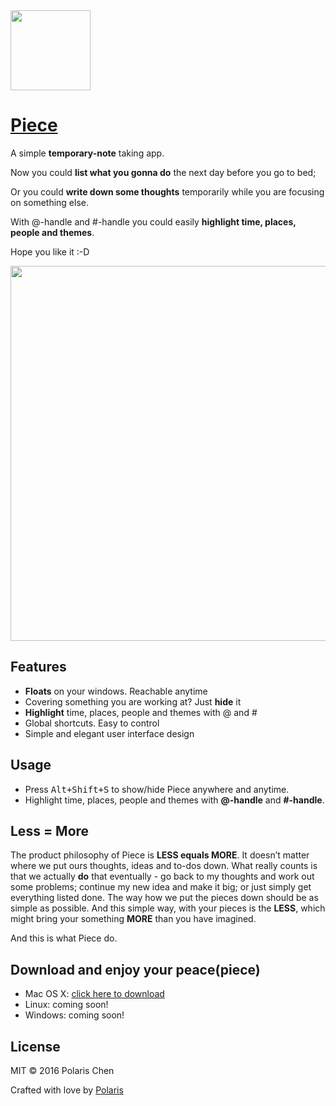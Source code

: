 <img src="title.png" height="128"/>

# [Piece](http://piece.bus1996.me)
A simple **temporary-note** taking app.

Now you could **list what you gonna do** the next day before you go to bed;

Or you could **write down some thoughts** temporarily while you are focusing on something else.

With @-handle and #-handle you could easily **highlight time, places, people and themes**.

Hope you like it :-D

<img src="screenshot.png" height="600"/>

## Features

- **Floats** on your windows. Reachable anytime
- Covering something you are working at? Just **hide** it
- **Highlight** time, places, people and themes with @ and #
- Global shortcuts. Easy to control
- Simple and elegant user interface design

## Usage

- Press <kbd>Alt+Shift+S</kbd> to show/hide Piece anywhere and anytime.
- Highlight time, places, people and themes with **@-handle** and **#-handle**.

## Less = More

The product philosophy of Piece is **LESS equals MORE**. It doesn’t matter where we put ours thoughts, ideas and to-dos down. What really counts is that we actually **do** that eventually - go back to my thoughts and work out some problems; continue my new idea and make it big; or just simply get everything listed done. The way how we put the pieces down should be as simple as possible. And this simple way, with your pieces is the **LESS**, which might bring your something **MORE** than you have imagined.

And this is what Piece do.

## Download and enjoy your peace(piece)

- Mac OS X: [click here to download](https://github.com/PolarisChen/Piece/releases/download/v2.0.2/Piece-2.0.2.dmg)
- Linux: coming soon!
- Windows: coming soon!

## License

MIT © 2016 Polaris Chen

Crafted with love by [Polaris](http://bus1996.me)
